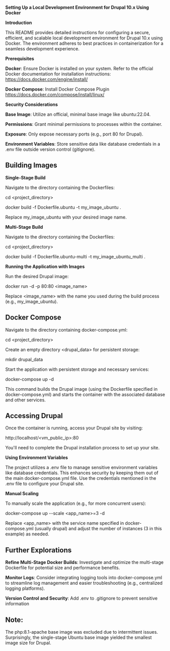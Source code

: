 **Setting Up a Local Development Environment for Drupal 10.x Using Docker**

**Introduction**

This README provides detailed instructions for configuring a secure, efficient, and scalable local development environment for Drupal 10.x using Docker. The environment adheres to best practices in containerization for a seamless development experience.

**Prerequisites**

**Docker**: Ensure Docker is installed on your system. Refer to the official Docker documentation for installation instructions: https://docs.docker.com/engine/install/

**Docker Compose**: Install Docker Compose Plugin https://docs.docker.com/compose/install/linux/

**Security Considerations**

**Base Image**: Utilize an official, minimal base image like ubuntu:22.04.

**Permissions**: Grant minimal permissions to processes within the container.

**Exposure**: Only expose necessary ports (e.g., port 80 for Drupal).

**Environment Variables**: Store sensitive data like database credentials in a .env file outside version control (gitignore).

## Building Images

**Single-Stage Build**

Navigate to the directory containing the Dockerfiles:

cd <project_directory>

docker build -f Dockerfile.ubuntu -t my_image_ubuntu .

Replace my_image_ubuntu with your desired image name.

**Multi-Stage Build**

Navigate to the directory containing the Dockerfiles:

cd <project_directory>

docker build -f Dockerfile.ubuntu-multi -t my_image_ubuntu_multi .

**Running the Application with Images**

Run the desired Drupal image:

docker run -d -p 80:80 <image_name>

Replace <image_name> with the name you used during the build process (e.g., my_image_ubuntu).

## Docker Compose

Navigate to the directory containing docker-compose.yml:

cd <project_directory>

Create an empty directory <drupal_data> for persistent storage:

mkdir drupal_data

Start the application with persistent storage and necessary services:

docker-compose up -d

This command builds the Drupal image (using the Dockerfile specified in docker-compose.yml) and starts the container with the associated database and other services.

## Accessing Drupal

Once the container is running, access your Drupal site by visiting:

http://localhost/<vm_public_ip>:80

You'll need to complete the Drupal installation process to set up your site.

**Using Environment Variables**

The project utilizes a .env file to manage sensitive environment variables like database credentials. This enhances security by keeping them out of the main docker-compose.yml file. Use the credentials mentioned in the .env file to configure your Drupal site.

**Manual Scaling**

To manually scale the application (e.g., for more concurrent users):

docker-compose up --scale <app_name>=3 -d

Replace <app_name> with the service name specified in docker-compose.yml (usually drupal) and adjust the number of instances (3 in this example) as needed.

## Further Explorations

**Refine Multi-Stage Docker Builds**: Investigate and optimize the multi-stage Dockerfile for potential size and performance benefits.

**Monitor Logs**: Consider integrating logging tools into docker-compose.yml to streamline log management and easier troubleshooting (e.g., centralized logging platforms).

**Version Control and Security**:
  Add .env to .gitignore to prevent sensitive information


## Note:
The php:8.1-apache base image was excluded due to intermittent issues. Surprisingly, the single-stage Ubuntu base image yielded the smallest image size for Drupal.
